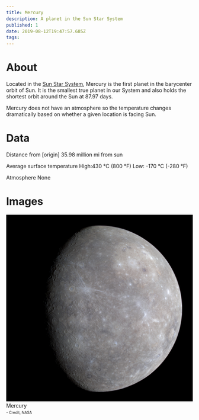 ```yaml
---
title: Mercury
description: A planet in the Sun Star System
published: 1
date: 2019-08-12T19:47:57.685Z
tags: 
---
```


# About
Located in the [Sun Star System](/star-system/sun-star-system), Mercury is the first planet in the barycenter orbit of Sun. It is the smallest true planet in our System and also holds the shortest orbit around the Sun at 87.97 days.

Mercury does not have an atmosphere so the temperature changes dramatically based on whether a given location is facing Sun.


# Data
Distance from [origin]
35.98 million mi from sun

Average surface temperature
High:430 °C (800 °F)
Low: -170 °C (-280 °F)

Atmosphere
None

# Images
<link rel="stylesheet" href="/uploads/css/core.css">

<div class="gallery">
	<a target="_blank" href="/uploads/planets/mercury/mercury-color.jpg">
		<img src="/uploads/planets/mercury/mercury-color.jpg" alt="drawing"/>
	</a>
	<div class="desc">Mercury<br><font size="1">- Credit, NASA</font></div>
</div>
